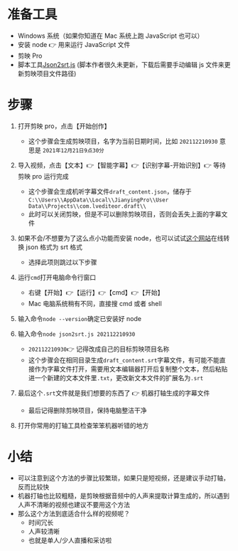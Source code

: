 # 准备工具

- Windows 系统（如果你知道在 Mac 系统上跑 JavaScript 也可以）
- 安装 node 👉 用来运行 JavaScript 文件
- 剪映 Pro
- 脚本工具[Json2srt.js](https://github.com/fofen/jianying-json2srt) (脚本作者很久未更新，下载后需要手动编辑 js 文件来更新剪映项目文件路径)

# 步骤

1. 打开剪映 pro，点击【开始创作】

   - 这个步骤会生成剪映项目，名字为当前日期时间，比如 `202112210930` 意思是 `2021年12月21日9点30分`

2. 导入视频，点击【文本】👉【智能字幕】👉【识别字幕-开始识别】👉 等待剪映 pro 运行完成

   - 这个步骤会生成机听字幕文件`draft_content.json`，储存于`C:\\Users\\AppData\\Local\\JianyingPro\\User Data\\Projects\\com.lvediteor.draft\\`
   - 此时可以关闭剪映，但是不可以删除剪映项目，否则会丢失上面的字幕文件

3. 如果不会/不想要为了这么点小功能而安装 node，也可以试试[这个网站](https://pansong291.gitee.io/web/html/tool/JianyingPro.html)在线转换 json 格式为 srt 格式

   - 选择此项则跳过以下步骤

4. 运行`cmd`打开电脑命令行窗口

   - 右键【开始】👉【运行】👉【cmd】👉【开始】
   - Mac 电脑系统稍有不同，直接搜 cmd 或者 shell

5. 输入命令`node --version`确定已安装好 node

6. 输入命令`node json2srt.js 202112210930`
   - `202112210930`👉 记得改成自己的目标剪映项目名称
   - 这个步骤会在相同目录生成`draft_content.srt`字幕文件，有可能不能直接作为字幕文件打开，需要用文本编辑器打开后复制整个文本，然后粘贴进一个新建的文本文件里`.txt`，更改新文本文件的扩展名为`.srt`
7. 最后这个`.srt`文件就是我们想要的东西了 👉 机器打轴生成的字幕文件

   - 最后记得删除剪映项目，保持电脑整洁干净

8. 打开你常用的打轴工具检查笨笨机器听错的地方

# 小结

- 可以注意到这个方法的步骤比较繁琐，如果只是短视频，还是建议手动打轴，反而比较快
- 机器打轴也比较粗糙，是剪映根据音频中的人声来提取计算生成的，所以遇到人声不清晰的视频也建议不要用这个方法
- 那么这个方法到底适合什么样的视频呢？
  - 时间冗长
  - 人声较清晰
  - 也就是单人/少人直播和采访啦
